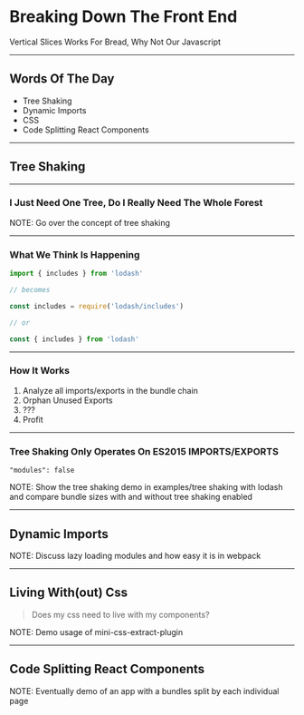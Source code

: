 # Breaking Down The Front End
Vertical Slices Works For Bread, Why Not Our Javascript

---

## Words Of The Day
* Tree Shaking
* Dynamic Imports
* CSS
* Code Splitting React Components

---

## Tree Shaking 

----

### I Just Need One Tree, Do I Really Need The Whole Forest

NOTE: Go over the concept of tree shaking

----

### What We Think Is Happening

```js
import { includes } from 'lodash'

// becomes

const includes = require('lodash/includes')

// or

const { includes } from 'lodash'
```

----

### How It Works

1. Analyze all imports/exports in the bundle chain
2. Orphan Unused Exports
3. ???
4. Profit

----

### Tree Shaking Only Operates On ES2015 IMPORTS/EXPORTS

```
"modules": false
```

NOTE: Show the tree shaking demo in examples/tree shaking with
lodash and compare bundle sizes with and without tree shaking
enabled

---

## Dynamic Imports

NOTE: Discuss lazy loading modules and how easy it is in webpack

---

## Living With(out) Css

> Does my css need to live with my components?

NOTE: Demo usage of mini-css-extract-plugin

---

## Code Splitting React Components

NOTE: Eventually demo of an app with a bundles split
by each individual page
